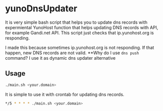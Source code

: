 # yunoDnsUpdater

It is very simple bash script that helps you to update dns records with expermiental YunoHost function that helps updating DNS records with API, for example Gandi.net API. This script just checks that ip.yunohost.org is responding. 

I made this because sometimes ip.yunohost.org is not responding. If that happen, new DNS records are not valid. **Why do I use `dns push` command? I use it as dynamic dns updater alternative
## Usage

```bash
./main.sh <your.domain>
```

It is simple to use it with crontab for updating dns records. 

```bash
*/5 * * * * ./main.sh <your.domain>
```
